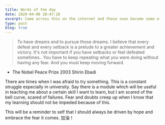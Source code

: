 ```yaml
---
title: Words of the day
date: 2020-04-08 20:47:18
excerpt: Came across this on the internet and these soon become some of my favourite words. Noting it down in my little physical notebook as well. 
type: post
blog: true
---
```



> To have dreams and to pursue those dreams. I believe that every defeat and every setback is a prelude to a greater achievement and victory. It's not important if you have setbacks or feel defeated sometimes.. You have to keep repeating what you were doing without having any fear. And you must keep moving forward.

- The Nobel Peace Prize 2003 Shirin Ebadi

There are times when I was afraid to try something. This is a constant struggle especially in university. Say there is a module which will be useful in teaching me about a certain skill I want to learn, but I am scared of the bell curve, scared of failures. Fear and doubts creep up when I know that my learning should not be impeded because of this.

This will be a reminder to self that I should always be driven by hope and embrace the fear it comes. 加油！
